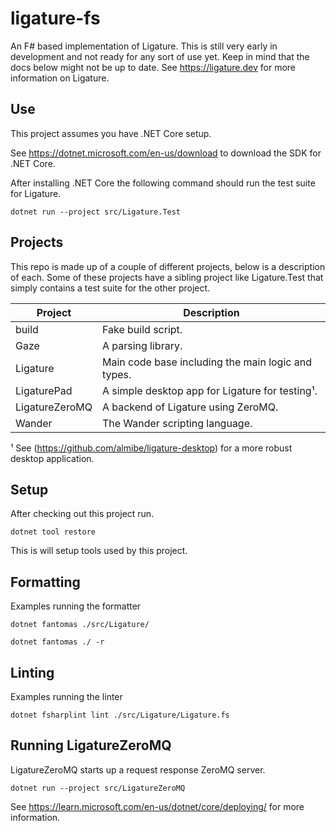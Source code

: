 # ligature-fs

An F# based implementation of Ligature.
This is still very early in development and not ready for any sort of use yet.
Keep in mind that the docs below might not be up to date.
See https://ligature.dev for more information on Ligature.

## Use

This project assumes you have .NET Core setup.

See https://dotnet.microsoft.com/en-us/download to download the SDK for .NET Core.

After installing .NET Core the following command should run the test suite for Ligature.

```
dotnet run --project src/Ligature.Test
```

## Projects

This repo is made up of a couple of different projects, below is a description of each.
Some of these projects have a sibling project like Ligature.Test that simply contains a
test suite for the other project.

| Project            | Description                                                        |
| ------------------ | ------------------------------------------------------------------ |
| build              | Fake build script.                                                 |
| Gaze               | A parsing library.                                                 |
| Ligature           | Main code base including the main logic and types.                 |
| LigaturePad        | A simple desktop app for Ligature for testing¹.                    |
| LigatureZeroMQ     | A backend of Ligature using ZeroMQ.                                |
| Wander             | The Wander scripting language.                                     |

¹ See (https://github.com/almibe/ligature-desktop) for a more robust desktop application.

## Setup

After checking out this project run.

`dotnet tool restore`

This is will setup tools used by this project.

## Formatting

Examples running the formatter

`dotnet fantomas ./src/Ligature/`

`dotnet fantomas ./ -r`

## Linting

Examples running the linter

`dotnet fsharplint lint ./src/Ligature/Ligature.fs`

## Running LigatureZeroMQ

LigatureZeroMQ starts up a request response ZeroMQ server.

`dotnet run --project src/LigatureZeroMQ`

See https://learn.microsoft.com/en-us/dotnet/core/deploying/ for more information.
